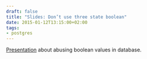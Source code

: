 ```yaml
---
draft: false
title: "Slides: Don’t use three state boolean"
date: 2015-01-12T13:15:00+02:00
tags:
- postgres
---
```


[Presentation](https://docs.google.com/presentation/d/1jhvn-0rT_qHJgZpT7GAmn3EjHrgjbX2WRvuZo4Wnst0/edit?usp=sharing) about abusing boolean values in database.
